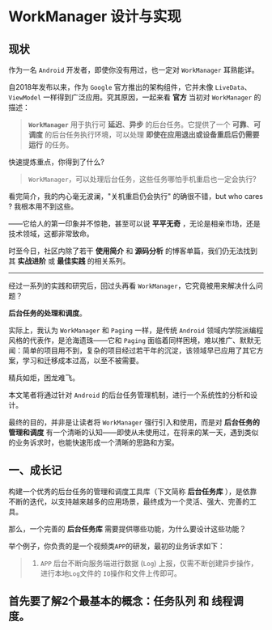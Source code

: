 # WorkManager 设计与实现

## 现状

作为一名 `Android` 开发者，即使你没有用过，也一定对 `WorkManager` 耳熟能详。

自2018年发布以来，作为 `Google` 官方推出的架构组件，它并未像 `LiveData`、`ViewModel` 一样得到广泛应用。究其原因，一起来看 **官方** 当初对 `WorkManager` 的描述：

> **`WorkManager`** 用于执行可 **延迟**、**异步** 的后台任务。它提供了一个 **可靠**、**可调度** 的后台任务执行环境，可以处理 **即使在应用退出或设备重启后仍需要运行** 的任务。

快速提炼重点，你得到了什么?

> `WorkManager`，可以处理后台任务，这些任务哪怕手机重启也一定会执行?

看完简介，我的内心毫无波澜，"关机重启仍会执行" 的确很不错，but who cares ? 我根本用不到这些。

——它给人的第一印象并不惊艳，甚至可以说 **平平无奇** ，无论是相亲市场，还是技术领域，这都非常致命。

时至今日，社区内除了若干 **使用简介** 和 **源码分析** 的博客单篇，我们仍无法找到其 **实战进阶** 或 **最佳实践** 的相关系列。

---

经过一系列的实践和研究后，回过头再看 `WorkManager`，它究竟被用来解决什么问题？

**后台任务的处理和调度**。

实际上，我认为 `WorkManager` 和 `Paging` 一样，是传统 `Android` 领域内学院派编程风格的代表作，是沧海遗珠——它和 `Paging` 面临着同样困境，难以推广、默默无闻：简单的项目用不到，复杂的项目经过若干年的沉淀，该领域早已应用了其它方案，学习和迁移成本过高，以至不被需要。

精兵如炬，困龙难飞。

本文笔者将通过针对 `Android` 的后台任务管理机制，进行一个系统性的分析和设计。

最终的目的，并非是让读者将 `WorkManager` 强行引入和使用，而是对 **后台任务的管理和调度** 有一个清晰的认知——即使从未使用过，在将来的某一天，遇到类似的业务诉求时，也能快速形成一个清晰的思路和方案。

## 一、成长记

构建一个优秀的后台任务的管理和调度工具库（下文简称 **后台任务库** ），是依靠不断的迭代，以支持越来越多的应用场景，最终成为一个灵活、强大、完善的工具。

那么，一个完善的 **后台任务库** 需要提供哪些功能，为什么要设计这些功能？

举个例子，你负责的是一个视频类`APP`的研发，最初的业务诉求如下：

> 1. `APP` 后台不断向服务端进行数据 (`Log`) 上报，仅需不断创建异步操作，进行本地`Log`文件的 `IO`操作和文件上传即可。

## 首先要了解2个最基本的概念：**任务队列** 和 **线程调度**。
